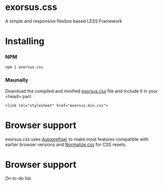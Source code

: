 # exorsus.css
A simple and responsive flexbox based LESS Framework

# Installing

### NPM

```sh
npm i exorsus.css
```
### Maunally

Download the compiled and minified [exorsus.css](https://github.com/IDT-media/exorsus.css/tree/master/dist) file and include it in your &lt;head&gt; part.

```
<link rel="stylesheet" href="exorsus.min.css">
```

# Browser support

exorsus.css uses [Autoprefixer](https://github.com/postcss/autoprefixer) to make most features compatible with earlier browser versions and [Normalize.css](https://necolas.github.io/normalize.css/) for CSS resets.


# Browser support

On to-do list.

